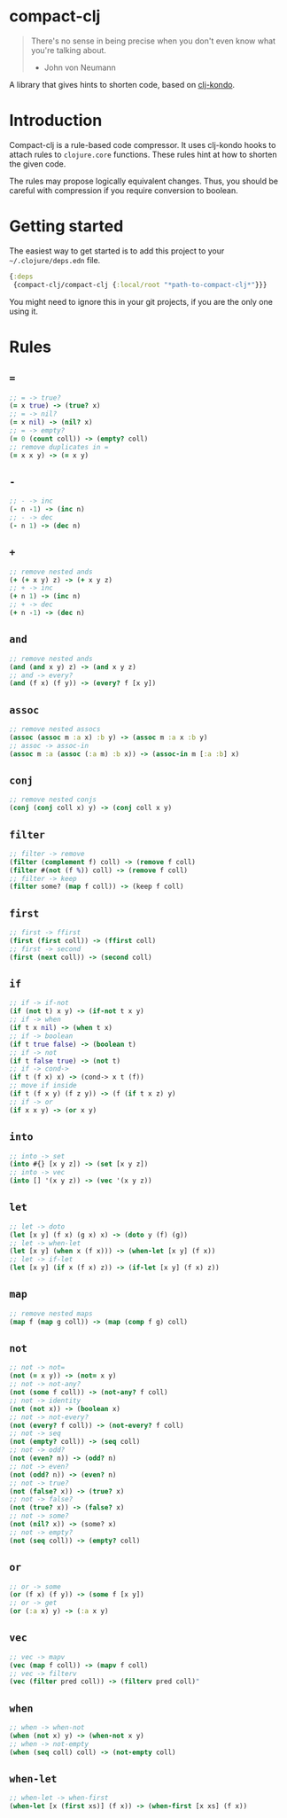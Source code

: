 # compact-clj
> There's no sense in being precise when you don't even know what you're talking about.
> * John von Neumann

A library that gives hints to shorten code, based on [clj-kondo](https://github.com/clj-kondo/clj-kondo).

# Introduction
Compact-clj is a rule-based code compressor. It uses clj-kondo hooks to attach rules to `clojure.core` functions. These rules hint at how to shorten the given code. 

The rules may propose logically equivalent changes. Thus, you should be careful with compression if you require conversion to boolean. 

# Getting started
The easiest way to get started is to add this project to your `~/.clojure/deps.edn` file.
```clojure
{:deps
 {compact-clj/compact-clj {:local/root "*path-to-compact-clj*"}}}
```
You might need to ignore this in your git projects, if you are the only one using it.

# Rules

## `=`
```clojure
;; = -> true?
(= x true) -> (true? x)
;; = -> nil?
(= x nil) -> (nil? x)
;; = -> empty?
(= 0 (count coll)) -> (empty? coll)
;; remove duplicates in =
(= x x y) -> (= x y)
```

## `-`
```clojure
;; - -> inc
(- n -1) -> (inc n)
;; - -> dec
(- n 1) -> (dec n)
```

## `+`
```clojure
;; remove nested ands
(+ (+ x y) z) -> (+ x y z)
;; + -> inc
(+ n 1) -> (inc n)
;; + -> dec
(+ n -1) -> (dec n)
```

## `and`
```clojure
;; remove nested ands
(and (and x y) z) -> (and x y z)
;; and -> every?
(and (f x) (f y)) -> (every? f [x y])
```

## `assoc`
```clojure
;; remove nested assocs
(assoc (assoc m :a x) :b y) -> (assoc m :a x :b y)
;; assoc -> assoc-in
(assoc m :a (assoc (:a m) :b x)) -> (assoc-in m [:a :b] x)
```

## `conj`
```clojure
;; remove nested conjs
(conj (conj coll x) y) -> (conj coll x y)
```

## `filter`
```clojure
;; filter -> remove
(filter (complement f) coll) -> (remove f coll)
(filter #(not (f %)) coll) -> (remove f coll)
;; filter -> keep
(filter some? (map f coll)) -> (keep f coll) 
```

## `first`
```clojure
;; first -> ffirst
(first (first coll)) -> (ffirst coll)
;; first -> second
(first (next coll)) -> (second coll)
```

## `if`
```clojure
;; if -> if-not
(if (not t) x y) -> (if-not t x y)
;; if -> when
(if t x nil) -> (when t x)
;; if -> boolean
(if t true false) -> (boolean t)
;; if -> not
(if t false true) -> (not t)
;; if -> cond->
(if t (f x) x) -> (cond-> x t (f))
;; move if inside
(if t (f x y) (f z y)) -> (f (if t x z) y)
;; if -> or
(if x x y) -> (or x y)
```

## `into`
```clojure
;; into -> set
(into #{} [x y z]) -> (set [x y z])
;; into -> vec
(into [] '(x y z)) -> (vec '(x y z))
```

## `let`
```clojure
;; let -> doto
(let [x y] (f x) (g x) x) -> (doto y (f) (g))
;; let -> when-let
(let [x y] (when x (f x))) -> (when-let [x y] (f x))
;; let -> if-let
(let [x y] (if x (f x) z)) -> (if-let [x y] (f x) z))
```

## `map`
```clojure
;; remove nested maps
(map f (map g coll)) -> (map (comp f g) coll)
```

## `not`
```clojure
;; not -> not=
(not (= x y)) -> (not= x y)
;; not -> not-any?
(not (some f coll)) -> (not-any? f coll)
;; not -> identity
(not (not x)) -> (boolean x)
;; not -> not-every?
(not (every? f coll)) -> (not-every? f coll)
;; not -> seq
(not (empty? coll)) -> (seq coll)
;; not -> odd?
(not (even? n)) -> (odd? n)
;; not -> even?
(not (odd? n)) -> (even? n)
;; not -> true?
(not (false? x)) -> (true? x)
;; not -> false?
(not (true? x)) -> (false? x)
;; not -> some?
(not (nil? x)) -> (some? x)
;; not -> empty?
(not (seq coll)) -> (empty? coll)
```

## `or`
```clojure
;; or -> some
(or (f x) (f y)) -> (some f [x y])
;; or -> get
(or (:a x) y) -> (:a x y)
```

## `vec`
```clojure
;; vec -> mapv
(vec (map f coll)) -> (mapv f coll)
;; vec -> filterv
(vec (filter pred coll)) -> (filterv pred coll)"
```

## `when`
```clojure
;; when -> when-not
(when (not x) y) -> (when-not x y)
;; when -> not-empty
(when (seq coll) coll) -> (not-empty coll)
```

## `when-let`
```clojure
;; when-let -> when-first
(when-let [x (first xs)] (f x)) -> (when-first [x xs] (f x))
```
